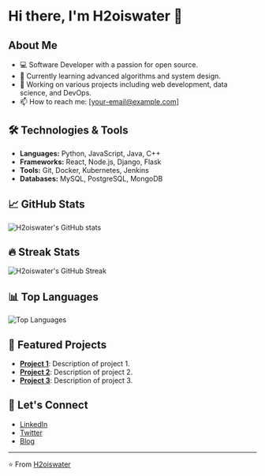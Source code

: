 # Hi there, I'm H2oiswater 👋

## About Me
- 💻 Software Developer with a passion for open source.
- 🌱 Currently learning advanced algorithms and system design.
- 🔭 Working on various projects including web development, data science, and DevOps.
- 📫 How to reach me: [your-email@example.com]

## 🛠️ Technologies & Tools
- **Languages:** Python, JavaScript, Java, C++
- **Frameworks:** React, Node.js, Django, Flask
- **Tools:** Git, Docker, Kubernetes, Jenkins
- **Databases:** MySQL, PostgreSQL, MongoDB

## 📈 GitHub Stats
![H2oiswater's GitHub stats](https://github-readme-stats.vercel.app/api?username=h2oiswater&show_icons=true&theme=radical)

## 🔥 Streak Stats
![H2oiswater's GitHub Streak](https://github-readme-streak-stats.herokuapp.com/?user=h2oiswater&theme=radical)

## 📊 Top Languages
![Top Languages](https://github-readme-stats.vercel.app/api/top-langs/?username=h2oiswater&layout=compact&theme=radical)

## 🌟 Featured Projects
- [**Project 1**](https://github.com/h2oiswater/project1): Description of project 1.
- [**Project 2**](https://github.com/h2oiswater/project2): Description of project 2.
- [**Project 3**](https://github.com/h2oiswater/project3): Description of project 3.

## 💬 Let's Connect
- [LinkedIn](https://www.linkedin.com/in/your-linkedin-profile)
- [Twitter](https://twitter.com/your-twitter-handle)
- [Blog](https://your-blog-link.com)

---

⭐️ From [H2oiswater](https://github.com/h2oiswater)
